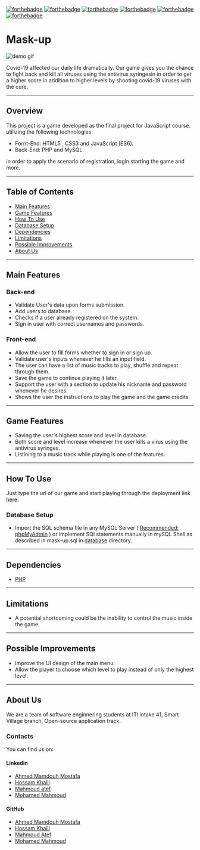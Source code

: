 [![forthebadge](https://forthebadge.com/images/badges/made-with-javascript.svg)](https://forthebadge.com)
[![forthebadge](https://forthebadge.com/images/badges/uses-html.svg)](https://forthebadge.com)
[![forthebadge](https://forthebadge.com/images/badges/powered-by-coffee.svg)](https://forthebadge.com)
[![forthebadge](https://forthebadge.com/images/badges/for-you.svg)](https://forthebadge.com)
[![forthebadge](https://forthebadge.com/images/badges/makes-people-smile.svg)](https://forthebadge.com)
[![forthebadge](https://forthebadge.com/images/badges/works-on-my-machine.svg)](https://forthebadge.com)

# **Mask-up**

![demo gif](https://github.com/hossamkhalil01/mask-up-js/blob/main/demo/demo.gif?raw=true)

Covid-19 affected our daily life dramatically.
Our game gives you the chance to fight back and kill all viruses using the antivirus syringesin in order to get a higher score in addition to higher levels by shooting covid-19 viruses with the cure.

---
## Overview

This project is a game developed as the final project for JavaScript course.
utilizing the following technologies:

- Fornt-End: HTML5 , CSS3 and JavaScript (ES6).
- Back-End: PHP and MySQL.

in order to apply the scenario of registration, login starting the game and more.

---
## Table of Contents

<!-- TOC -->
- [Main Features](#main-features)
- [Game Features](#game-features)
- [How To Use](#how-to-use)
- [Database Setup](#database-setup)
- [Dependencies](#dependencies)
- [Limitations](#limitations)
- [Possible Improvements](#possible-improvements)
- [About Us](#about-us)
<!-- /TOC -->



---
## Main Features

### Back-end

- Validate User's data upon forms submission.
- Add users to database.
- Checks if a user already registered on the system.
- Sign in user with correct usernames and passwords.

### Front-end

- Allow the user to fill forms whether to sign in or sign up.
- Validate user's inputs whenever he fills an input field.
- The user can have a list of music tracks to play, shuffle and repeat through them.
- Save the game to continue playing it later.
- Support the user with a section to update his nickname and password whenever he desires.
- Shows the user the instructions to play the game and the game credits.

---
## Game Features

- Saving the user's highest score and level in database.
- Both score and level increase whenever the user kills a virus using the antivirus syringes.
- Listining to a music track while playing is one of the features.


---
## How To Use

Just type the url of our game and start playing through the deployment link
[here](https://maskup21.herokuapp.com/index.php).



### Database Setup

- Import the SQL schema file in any MySQL Server ( <u>Recommended: phpMyAdmin</u> ) or implement SQl statements manually in mySQL Shell as described in mask-up.sql in [database](https://github.com/hossamkhalil01/mask-up-js/blob/main/database/) directory.


---
## Dependencies

* [PHP](https://www.php.net/)


---
## Limitations

- A potential shortcoming could be the inability to control the music inside the game.

---
## Possible Improvements

- Improve the UI design of the main menu.
- Allow the player to choose which level to play instead of only the highest level.

---
## About Us

We are a team of software enginnering students at ITI intake 41, Smart Village branch, Open-source application track.

### Contacts

You can find us on:

#### Linkedin

- [Ahmed Mamdouh Mostafa](https://www.linkedin.com/in/ahmed-mamdouh96/)
- [Hossam Khalil](https://www.linkedin.com/in/hossam-khalil01/)
- [Mahmoud atef](https://www.linkedin.com/in/mahmoudbenatef/)
- [Mohamed Mahmoud](https://www.linkedin.com/in/mohamed-kaoud-5888301b9/)

#### GitHub

- [Ahmed Mamdouh Mostafa](https://github.com/AhmedMamdouh996)
- [Hossam Khalil](https://github.com/hossamkhalil01)
- [Mahmoud Atef](https://github.com/mahmoudbenatef)
- [Mohamed Mahmoud](https://github.com/mohamedkaoud14)